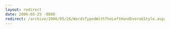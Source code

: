 ```yaml
---
layout: redirect
date: 2006-05-25 -0800
redirect: /archive/2006/05/26/WordsTypedWithTheLeftHandDvorakStyle.aspx/
---
```

